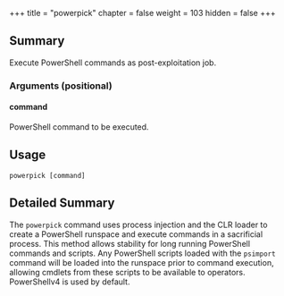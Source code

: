 +++
title = "powerpick"
chapter = false
weight = 103
hidden = false
+++

## Summary
Execute PowerShell commands as post-exploitation job.

### Arguments (positional)
#### command
PowerShell command to be executed.

## Usage
```
powerpick [command]
```

## Detailed Summary
The `powerpick` command uses process injection and the CLR loader to create a PowerShell runspace and execute commands in a sacrificial process. This method allows stability for long running PowerShell commands and scripts. Any PowerShell scripts loaded with the `psimport` command will be loaded into the runspace prior to command execution, allowing cmdlets from these scripts to be available to operators. PowerShellv4 is used by default.